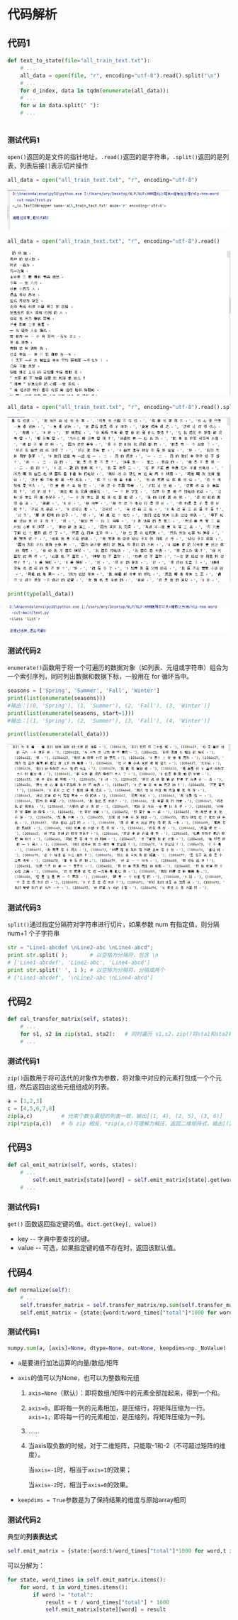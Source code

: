 # 代码解析

## 代码1

```py
def text_to_state(file="all_train_text.txt"):
    # ...
	all_data = open(file, "r", encoding="utf-8").read().split("\n") 
    # ...
    for d_index, data in tqdm(enumerate(all_data)):
    # ...
    for w in data.split(" "):
    # ...
    
```

### 测试代码1

`open()`返回的是文件的指针地址，`.read()`返回的是字符串，`.split()`返回的是列表，列表后接`[]`表示切片操作

```py
all_data = open("all_train_text.txt", "r", encoding="utf-8")
```

![image-20220915113103482](pic/image-20220915113103482.png)

```py
all_data = open("all_train_text.txt", "r", encoding="utf-8").read()
```

![image-20220915113132572](pic/image-20220915113132572.png)

```py
all_data = open("all_train_text.txt", "r", encoding="utf-8").read().split("\n")
```

![image-20220915113159259](pic/image-20220915113159259.png)

```py
print(type(all_data))
```

![image-20220915113259227](pic/image-20220915113259227.png)

### 测试代码2

`enumerate()`函数用于将一个可遍历的数据对象（如列表、元组或字符串）组合为一个索引序列，同时列出数据和数据下标，一般用在 for 循环当中。

```py
seasons = ['Spring', 'Summer', 'Fall', 'Winter']
print(list(enumerate(seasons)))    
#输出：[(0, 'Spring'), (1, 'Summer'), (2, 'Fall'), (3, 'Winter')]
print(list(enumerate(seasons, start=1)))  
#输出：[(1, 'Spring'), (2, 'Summer'), (3, 'Fall'), (4, 'Winter')]
```

```py
print(list(enumerate(all_data)))
```

![image-20220915114134514](pic/image-20220915114134514.png)

### 测试代码3

`split()`通过指定分隔符对字符串进行切片，如果参数 num 有指定值，则分隔 num+1 个子字符串

```py
str = "Line1-abcdef \nLine2-abc \nLine4-abcd";
print str.split( );       # 以空格为分隔符，包含 \n
# ['Line1-abcdef', 'Line2-abc', 'Line4-abcd']
print str.split(' ', 1 ); # 以空格为分隔符，分隔成两个
# ['Line1-abcdef', '\nLine2-abc \nLine4-abcd']
```

## 代码2

```py
def cal_transfer_matrix(self, states):
    # ...
    for s1, s2 in zip(sta1, sta2):   # 同时遍历 s1,s2，zip()将sta1和sta2每对字符组合
    # ...
```

### 测试代码1

`zip()`函数用于将可迭代的对象作为参数，将对象中对应的元素打包成一个个元组，然后返回由这些元组组成的列表。

```py
a = [1,2,3]
c = [4,5,6,7,8]
zip(a,c)         # 元素个数与最短的列表一致，输出[(1, 4), (2, 5), (3, 6)]
zip(*zip(a,c))   # 与 zip 相反，*zip(a,c)可理解为解压，返回二维矩阵式，输出[(1, 2, 3), (4, 5, 6)]
```

## 代码3

```py
def cal_emit_matrix(self, words, states):
    # ...
        self.emit_matrix[state][word] = self.emit_matrix[state].get(word,0) + 1
    # ...
```

### 测试代码1

`get()` 函数返回指定键的值。`dict.get(key[, value]) `

- key -- 字典中要查找的键。
- value -- 可选，如果指定键的值不存在时，返回该默认值。

## 代码4

```py
def normalize(self):
    # ...
    self.transfer_matrix = self.transfer_matrix/np.sum(self.transfer_matrix,axis = 1,keepdims = True)
    self.emit_matrix = {state:{word:t/word_times["total"]*1000 for word,t in word_times.items() if word != "total"} for state,word_times in self.emit_matrix.items()}
```

### 测试代码1

```py
numpy.sum(a, [axis]=None, dtype=None, out=None, keepdims=np._NoValue)
```

- `a`是要进行加法运算的向量/数组/矩阵

- `axis`的值可以为None，也可以为整数和元组

  1. `axis=None`（默认）：即将数组/矩阵中的元素全部加起来，得到一个和。

  2. `axis=0`，即将每一列的元素相加，是压缩行，将矩阵压缩为一行。
     `axis=1`，即将每一行的元素相加，是压缩列，将矩阵压缩为一列。

  3. ……

  4. 当axis取负数的时候，对于二维矩阵，只能取-1和-2（不可超过矩阵的维度）。

     当`axis=-1`时，相当于`axis=1`的效果；

     当`axis=-2`时，相当于`axis=0`的效果。

- `keepdims = True`参数是为了保持结果的维度与原始array相同

### 测试代码2

典型的**列表表达式**

```py
self.emit_matrix = {state:{word:t/word_times["total"]*1000 for word,t in word_times.items() if word != "total"} for state,word_times in self.emit_matrix.items()}
```

可以分解为：

```py
for state, word_times in self.emit_matrix.items():
    for word, t in word_times.items():
        if word != "total":
            result = t / word_times["total"] * 1000
            self.emit_matrix[state][word] = result
```







